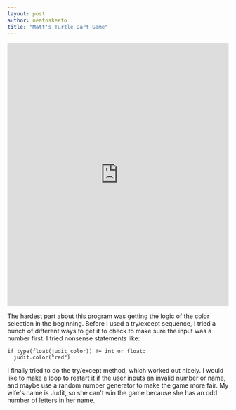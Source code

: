 ```yaml
---
layout: post
author: neatoskeeto
title: "Matt's Turtle Dart Game"
---
```



<iframe src="https://trinket.io/embed/python/e2775efcac" width="100%" height="600" frameborder="0" marginwidth="0" marginheight="0" allowfullscreen></iframe>

The hardest part about this program was getting the logic of the color selection in the beginning. Before I used a try/except sequence, I tried a bunch of different ways to get it to check to make sure the input was a number first. 
I tried nonsense statements like:
```
if type(float(judit_color)) != int or float:
  judit.color("red")
```

I finally tried to do the try/except method, which worked out nicely.
I would like to make a loop to restart it if the user inputs an invalid number or name, and maybe use a random number generator to make the game more fair. My wife's name is Judit, so she can't win the game because she has an odd number of letters in her name.
